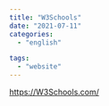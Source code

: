 ```yaml
---
title: "W3Schools"
date: "2021-07-11"
categories:
  - "english"

tags:
  - "website"
---
```


https://W3Schools.com/
